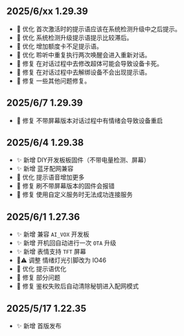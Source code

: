 


## 2025/6/xx 1.29.39

- 💄 优化 首次激活时的提示语应该在系统检测升级中之后提示。
- 💄 优化 系统检测升级提示语提示比较滞后。
- 💄 优化 增加额度卡不足提示语。
- 💄 优化 聆听中重复执行两次唤醒会进入重新对话。 
- 🐞 修复 在对话过程中去修改超体可能会导致设备卡死。
- 🐞 修复 在对话过程中去解绑设备不会出现提示语。
- 🐞 修复 一些其他问题修复。

## 2025/6/7 1.29.39

- 🐞 修复 不带屏幕版本对话过程中有情绪会导致设备重启

## 2025/6/4 1.29.38

- ✨ 新增 DIY开发板板固件（不带电量检测、屏幕）
- ✨ 新增 蓝牙配网兼容
- 💄 优化 提示语音增加更多 
- 🐞 修复 刷不带屏幕版本的固件会报错
- 🐞 修复 使用自定义服务时无法成功连接服务



## 2025/6/1 1.27.36

- ✨ 新增 兼容 `AI_VOX` 开发板
- ✨ 新增 开机回自动进行一次 `OTA` 升级  
- ✨ 新增 表情支持 `TFT` 屏幕 
- 🤔⚠️ 调整 情绪灯光引脚改为 IO46 
- 💄 优化 提示语优化 
- 🐞 修复 部分问题
- 🐞 修复 鉴权失败后自动清除秘钥进入配网模式



## 2025/5/17 1.22.35


- ✨ 新增 首版发布